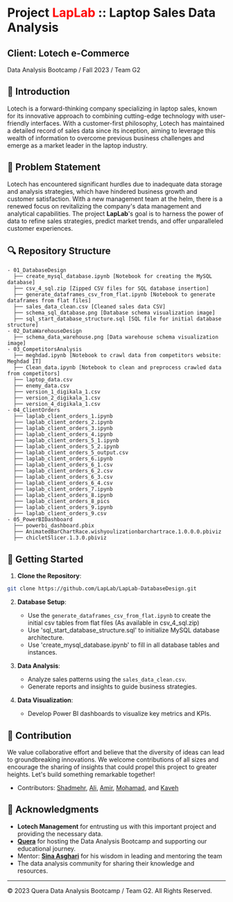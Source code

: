 # Project <span style="color: red;">LapLab</span> :: Laptop Sales Data Analysis
## Client: Lotech e-Commerce
Data Analysis Bootcamp / Fall 2023 / Team G2

## 📌 Introduction

Lotech is a forward-thinking company specializing in laptop sales, known for its innovative approach to combining cutting-edge technology with user-friendly interfaces. With a customer-first philosophy, Lotech has maintained a detailed record of sales data since its inception, aiming to leverage this wealth of information to overcome previous business challenges and emerge as a market leader in the laptop industry.

## 🎯 Problem Statement

Lotech has encountered significant hurdles due to inadequate data storage and analysis strategies, which have hindered business growth and customer satisfaction. With a new management team at the helm, there is a renewed focus on revitalizing the company's data management and analytical capabilities.
The project **LapLab**'s  goal is to harness the power of data to refine sales strategies, predict market trends, and offer unparalleled customer experiences.

## 🔍 Repository Structure

```
- 01_DatabaseDesign
  ├── create_mysql_database.ipynb [Notebook for creating the MySQL database]
  ├── csv_4_sql.zip [Zipped CSV files for SQL database insertion]
  ├── generate_dataframes_csv_from_flat.ipynb [Notebook to generate dataframes from flat files]
  ├── sales_data_clean.csv [Cleaned sales data CSV]
  ├── schema_sql_database.png [Database schema visualization image]
  ├── sql_start_database_structure.sql [SQL file for initial database structure]
- 02_DataWarehouseDesign
  ├── schema_data_warehouse.png [Data warehouse schema visualization image]
- 03_CompetitorsAnalysis
  ├── meghdad.ipynb [Notebook to crawl data from competitors website: Meghdad IT]
  ├── Clean_data.ipynb [Notebook to clean and preprocess crawled data from competitors]
  ├── laptop_data.csv
  ├── enemy_data.csv
  ├── version_1_digikala_1.csv
  ├── version_2_digikala_1.csv
  ├── version_4_digikala_1.csv
- 04_ClientOrders
  ├── laplab_client_orders_1.ipynb
  ├── laplab_client_orders_2.ipynb
  ├── laplab_client_orders_3.ipynb
  ├── laplab_client_orders_4.ipynb
  ├── laplab_client_orders_5_1.ipynb
  ├── laplab_client_orders_5_2.ipynb
  ├── laplab_client_orders_5_output.csv
  ├── laplab_client_orders_6.ipynb
  ├── laplab_client_orders_6_1.csv
  ├── laplab_client_orders_6_2.csv
  ├── laplab_client_orders_6_3.csv
  ├── laplab_client_orders_6_4.csv
  ├── laplab_client_orders_7.ipynb
  ├── laplab_client_orders_8.ipynb
  ├── laplab_client_orders_8_pics
  ├── laplab_client_orders_9.ipynb
  ├── laplab_client_orders_9.csv
- 05_PowerBIDashboard
  ├── powerbi_dashboard.pbix
  ├── AnimatedBarChartRace.wishyoulizationbarchartrace.1.0.0.0.pbiviz
  ├── chicletSlicer.1.3.0.pbiviz
```

## 🚀 Getting Started

1. **Clone the Repository**:
```bash
git clone https://github.com/LapLab/LapLab-DatabaseDesign.git
```

2. **Database Setup**:
   - Use the `generate_dataframes_csv_from_flat.ipynb` to create the initial csv tables from flat files (As available in csv_4_sql.zip)
   - Use 'sql_start_database_structure.sql' to initialize MySQL database architecture.
   - Use 'create_mysql_database.ipynb' to fill in all database tables and instances.

4. **Data Analysis**:
   - Analyze sales patterns using the `sales_data_clean.csv`.
   - Generate reports and insights to guide business strategies.

5. **Data Visualization**:
   - Develop Power BI dashboards to visualize key metrics and KPIs.

## 🤝 Contribution

We value collaborative effort and believe that the diversity of ideas can lead to groundbreaking innovations. We welcome contributions of all sizes and encourage the sharing of insights that could propel this project to greater heights. Let's build something remarkable together!
- Contributors: [Shadmehr](https://github.com/RexGod), [Ali](https://github.com/aliNzmv), [Amir](https://github.com/AmirRezaei-2023), [Mohamad](https://github.com/MohammadNasimi), and [Kaveh](https://github.com/kvmmn)

## 🙏 Acknowledgments

- **Lotech Management** for entrusting us with this important project and providing the necessary data.
- [**Quera**](https://github.com/QueraTeam) for hosting the Data Analysis Bootcamp and supporting our educational journey.
- Mentor: [**Sina Asghari**](https://github.com/sinaaasghari) for his wisdom in leading and mentoring the team
- The data analysis community for sharing their knowledge and resources.

---
© 2023 Quera Data Analysis Bootcamp / Team G2. All Rights Reserved.
